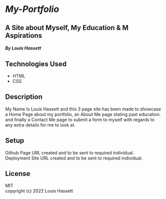 # ***My-Portfolio***
## **A Site about Myself, My Education & M Aspirations** 
#### *By Louis Hassett*

## **Technologies Used**
- HTML
- CSS

## **Description**
My Name Is Louis Hassett and this 3 page site has been made to showcase a Home Page about my portfolio, an About Me page stating past education.
and finally a Contact Me page to submit a form to myself with regards to any extra details for me to look at.
## **Setup**  
Github Page URL created and to be sent to required individual.  
Deployment Site URL created and to be sent to required individual.

## **License** 
MIT  
copyright (c) 2022 Louis Hassett
